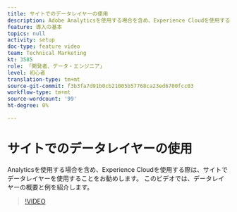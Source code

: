 ```yaml
---
title: サイトでのデータレイヤーの使用
description: Adobe Analyticsを使用する場合を含め、Experience Cloudを使用する際は、サイトでデータレイヤーを使用することをお勧めします。 このビデオでは、データレイヤーの概要と例を紹介します。
feature: 導入の基本
topics: null
activity: setup
doc-type: feature video
team: Technical Marketing
kt: 3585
role: 「開発者、データ・エンジニア」
level: 初心者
translation-type: tm+mt
source-git-commit: f3b3fa7d91b0cb21005b57768ca23ed6700fcc03
workflow-type: tm+mt
source-wordcount: '99'
ht-degree: 0%

---
```



# サイトでのデータレイヤーの使用

Analyticsを使用する場合を含め、Experience Cloudを使用する際は、サイトでデータレイヤーを使用することをお勧めします。 このビデオでは、データレイヤーの概要と例を紹介します。

>[!VIDEO](https://video.tv.adobe.com/v/28775/?quality=12)

